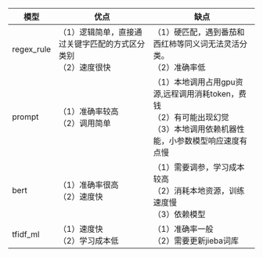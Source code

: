 

| 模型 | 优点 | 缺点 |
| --- | --- | --- |
| regex_rule | （1）逻辑简单，直接通过关键字匹配的方式区分类别<br/>（2）速度很快 | （1）硬匹配，遇到番茄和西红柿等同义词无法灵活分类。<br/>（2）准确率低 |
| prompt | （1）准确率较高<br/>（2）调用简单 | （1）本地调用占用gpu资源,远程调用消耗token，费钱<br/>（2）有可能出现幻觉<br/>（3）本地调用依赖机器性能，小参数模型响应速度有点慢 |
| bert | （1）准确率很高<br/>（2）速度快 | （1）需要调参，学习成本较高<br/>（2）消耗本地资源，训练速度慢<br/>（3）依赖模型 |
| tfidf_ml | （1）速度快<br/>（2）学习成本低 | （1）准确率一般<br/>（2）需要更新jieba词库 |




